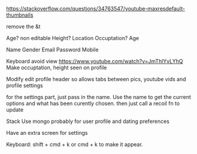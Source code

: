 https://stackoverflow.com/questions/34763547/youtube-maxresdefault-thumbnails

remove the &t

Age? non editable
Height?
Location
Occuptation?
Age

Name
Gender
Email
Password
Mobile

Keyboard avoid view https://www.youtube.com/watch?v=JmThlYvLYhQ
Make occuptation, height seen on profile

Modify edit profile header so allows tabs between pics, youtube vids and profile settings

for the settings part, just pass in the name. Use the name to get the current options and what has been curently chosen.
then just call a recoil fn to update

Stack
Use mongo probably for user profile and dating preferences

Have an extra screen for settings

Keyboard: shift + cmd + k or cmd + k to make it appear.
